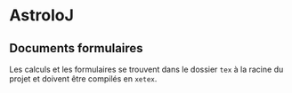 # AstroloJ

## Documents formulaires

Les calculs et les formulaires se trouvent dans le dossier `tex` à la racine du projet et doivent être compilés en
`xetex`.

